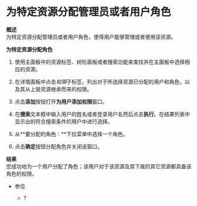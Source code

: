 # 为特定资源分配管理员或者用户角色

**概述**<br/>
为特定资源分配管理员或者用户角色，使得用户能够管理或者使用该资源。

**为特定资源分配角色**

1. 使用主面板中的资源标签、树形面板或者搜索功能来查找并在主面板中选择相应的资源。

1. 在详情面板中点击*权限*子标签，列出对于所选择资源已分配的用户和角色，以及其从上层资源继承而来的权限。

1. 点击**添加**按钮打开**为用户添加权限**窗口。

1. 在**搜索**文本框中输入用户的姓名或者登录用户名然后点击**执行**。在结果列表中显示出的符合搜索条件的用户中进行选择。

1. 从**要分配的角色：**下拉菜单中选择一个角色。

1. 点击**确定**按钮分配角色并关闭该窗口。


**结果**<br/>
  您成功地为一个用户分配了角色；该用户对于该资源及其下属的其它资源都具备该角色的权限。

* 参见

  * ?

